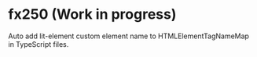 # fx250 (Work in progress)

Auto add lit-element custom element name to HTMLElementTagNameMap in TypeScript files.
